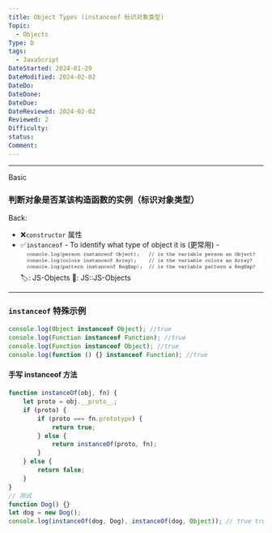 ```yaml
---
title: Object Types (instanceof 标识对象类型)
Topic:
  - Objects
Type: D
tags:
  - JavaScript
DateStarted: 2024-01-29
DateModified: 2024-02-02
DateDo:
DateDone:
DateDue:
DateReviewed: 2024-02-02
Reviewed: 2
Difficulty:
status:
Comment:
---
```


---

Basic

### 判断对象是否某该构造函数的实例（标识对象类型）

Back:

- ❌`constructor` 属性
- ✅`instanceof` - To identify what type of object it is (更常用) - ![](./z-Assets/C04VariablesScopeMemory-6-x62-y394.png)
🏷️: JS-Objects
📌: JS::JS-Objects
<!--ID: 1706844449149-->

---

### `instanceof` 特殊示例

```javascript
console.log(Object instanceof Object); //true
console.log(Function instanceof Function); //true
console.log(Function instanceof Object); //true
console.log(function () {} instanceof Function); //true
```

#### 手写 instanceof 方法

```javascript
function instanceOf(obj, fn) {
	let proto = obj.__proto__;
	if (proto) {
		if (proto === fn.prototype) {
			return true;
		} else {
			return instanceOf(proto, fn);
		}
	} else {
		return false;
	}
}
// 测试
function Dog() {}
let dog = new Dog();
console.log(instanceOf(dog, Dog), instanceOf(dog, Object)); // true true
```
